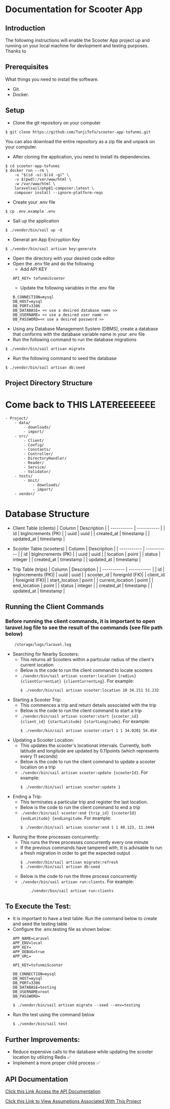# Documentation for Scooter App
## Introduction
The following instructions will enable the Scooter App project up and running on your local machine for devlopment and testing purposes. Thanks to 

## Prerequisites
What things you need to install the software.

- Git.
- Docker.

## Setup
- Clone the git repository on your computer
```
$ git clone https://github.com/TunjiTofu/scooter-app-tofunmi.git
```
You can also download the entire repository as a zip file and unpack on your computer.

- After cloning the application, you need to install its dependencies.
```
$ cd scooter-app-tofunmi
$ docker run --rm \
    -u "$(id -u):$(id -g)" \
    -v $(pwd):/var/www/html \
    -w /var/www/html \
    laravelsail/php81-composer:latest \
    composer install --ignore-platform-reqs
```
- Create your .env file
```
$ cp .env.example .env
```
- Sail up the application
```
$ ./vendor/bin/sail up -d
```
- Generat am App Encryption Key
```
$ ./vendor/bin/sail artisan key:generate
```
- Open the directory with your desired code editor
- Open the .env file and do the following
    - Add API KEY 
    ```
    API_KEY= tofunmiScooter
    ```
    - Update the following variables in the .env file
    ```
    B_CONNECTION=mysql
    DB_HOST=mysql
    DB_PORT=3306
    DB_DATABASE= << use a desired database name >>
    DB_USERNAME= << use a desired user name >>
    DB_PASSWORD=<< use a desired password >>
    ```
- Using any Database Management System (DBMS), create a database that conforms with the database variable name in your .env file
- Run the following command to run the database migrations
```
$ ./vendor/bin/sail artisan migrate
```
- Run the following command to seed the database
```
$ ./vendor/bin/sail artisan db:seed
```

## Project Directory Structure
# Come back to THIS LATEREEEEEEE
```
- Project/
    - data/
        - downloads/
        - import/
    - src/
        - Client/
        - Config/
        - Constants/
        - Controller/
        - DirectoryHandler/
        - Reader/
        - Service/
        - Validator/
    - tests/
        - Unit/
            - downloads/
            - import/
    - vendor/
```
# Database Structure
- Client Table (clients)
    | Column      | Description |
    | ----------- | ----------- |
    | id          | bigIncrements (PK)       |
    | uuid         | uuid        |
    | created_at   | timestamp        |
    | updated_at   | timestamp        |

- Scooter Table (scooters)
    | Column      | Description |
    | ----------- | ----------- |
    | id          | bigIncrements (PK)       |
    | uuid        | uuid        |
    | location    | point       |
    | status      | integer     |
    | created_at  | timestamp   |
    | updated_at  | timestamp   |

- Trip Table (trips)
    | Column            | Description |
    | -----------       | ----------- |
    | id                | bigIncrements (PK)|
    | uuid              | uuid        |
    | scooter_id        | foreignId (FK)|
    | client_id         | foreignId (FK)|
    | start_location    | point       |
    | current_location  | point       |
    | end_location      | point       |
    | status            | integer     |
    | created_at        | timestamp   |
    | updated_at        | timestamp   |


## Running the Client Commands
### Before running the client commands, it is important to open laravel.log file to see the result of the commands (see file path below)
```
    /storage/logs/laravel.log
```
  - Searching for Nearby Scooters:
      - This returns all Scooters within a particular radius of the client's current location
      - Below is the code to run the client command to locate scooters
      - `./vendor/bin/sail artisan scooter:location {radius} {clientCurrentLat} {clientCurrentLng}`. For example:
        ```
        $ ./vendor/bin/sail artisan scooter:location 10 34.211 51.232
        ```
 - Starting a Scooter Trip:
      - This commences a trip and return details associated with the trip
      - Below is the code to run the client command to start a trip
      - `./vendor/bin/sail artisan scooter:start {scooter_id} {client_id} {startLatitude} {startLongitude}`. For example:
        ```
        $ ./vendor/bin/sail artisan scooter:start 1 1 34.0201 54.454
        ```
 - Updating a Scooter Location:
      - This updates the scooter's locationat intervals. Currently, both latitude and longitude are updated by 0.11points (which represents every 11 seconds)
      - Below is the code to run the client command to update a scooter location on a trip
      - `./vendor/bin/sail artisan scooter:update {scooterId}`. For example:
        ```
        $ ./vendor/bin/sail artisan scooter:update 1
        ```
 - Ending a Trip:
      - This terminates a particular trip and register the last location.
      - Below is the code to run the client command to end a trip
      - `./vendor/bin/sail scooter:end {trip_id} {scooterId} {endLatitude} {endLongitude`. For example:
        ```
        $ ./vendor/bin/sail artisan scooter:end 1 1 40.123, 11.3444
        ```
 - Runing the three processes concurrently:
      - This runs the three processes concurrently every one minute
      - If the previous commands have tampered with, It is advisable to run a fresh migration in order to get the expected output
        ```
        $ ./vendor/bin/sail artisan migrate:refresh
        $ ./vendor/bin/sail artisan db:seed
        ```
      - Below is the code to run the three process concurrently
      - `./vendor/bin/sail artisan run:clients`. For example:
        ```
            ./vendor/bin/sail artisan run:clients
        ```

## To Execute the Test:
- It is important to have a test table. Run the command below to create and seed the testing table
- Configure the .env.testing file as shown below:
    ```
    APP_NAME=Laravel
    APP_ENV=local
    APP_KEY=
    APP_DEBUG=true
    APP_URL=

    API_KEY=tofunmiScooter

    DB_CONNECTION=mysql
    DB_HOST=mysql
    DB_PORT=3306
    DB_DATABASE=testing
    DB_USERNAME=root
    DB_PASSWORD=
    ```
  ```
  $ ./vendor/bin/sail artisan migrate --seed --env=testing
  ``` 
- Run the test using the command below
  ```
  $ ./vendor/bin/sail test
  ``` 

## Further Improvements:
 - Reduce expensive calls to the database while updating the scooter location by utilizing Redis ✅
 - Implement a more proper child process ✅

## API Documentation
[Click this Link Access the API Documentation](https://app.gitbook.com/o/XXNaAkNtCMRanbfyrTQm/s/ItbDDRlpa0Wz2QwfIG8F/~/changes/gruTgx99ts0O1WV5Af8O/)

[Click this Link to View Assumptions Associated With This Project](/ASSUMPTIONS.md)